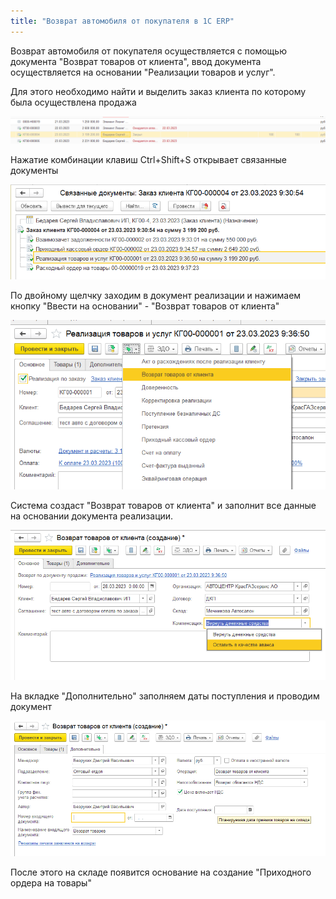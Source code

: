 ```yaml
---
title: "Возврат автомобиля от покупателя в 1С ERP"
---
```


Возврат автомобиля от покупателя осуществляется с помощью документа "Возврат товаров от клиента", ввод документа осуществляется на основании "Реализации товаров и услуг".

Для этого необходимо найти и выделить заказ клиента по которому была осуществлена продажа

![](_attach/Pasted%20image%2020230328094741.png)

Нажатие комбинации клавиш Ctrl+Shift+S открывает связанные документы

![](_attach/Pasted%20image%2020230328094925.png)

По двойному щелчку заходим в документ реализации и нажимаем кнопку "Ввести на основании" - "Возврат товаров от клиента"

![](_attach/Pasted%20image%2020230328095030.png)

Система создаст "Возврат товаров от клиента" и заполнит все данные на основании документа реализации.

![](_attach/Pasted%20image%2020230328095610.png)

На вкладке "Дополнительно" заполняем даты поступления и проводим документ

![](_attach/Pasted%20image%2020230328095838.png)

После этого на складе появится основание на создание "Приходного ордера на товары"
